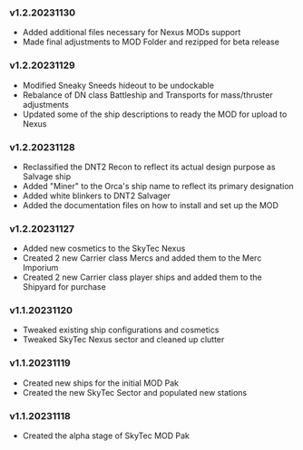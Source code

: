 ### v1.2.20231130
- Added additional files necessary for Nexus MODs support
- Made final adjustments to MOD Folder and rezipped for beta release
### v1.2.20231129
- Modified Sneaky Sneeds hideout to be undockable
- Rebalance of DN class Battleship and Transports for mass/thruster adjustments
- Updated some of the ship descriptions to ready the MOD for upload to Nexus

### v1.2.20231128
- Reclassified the DNT2 Recon to reflect its actual design purpose as Salvage ship
- Added "Miner" to the Orca's ship name to reflect its primary designation
- Added white blinkers to DNT2 Salvager
- Added the documentation files on how to install and set up the MOD

### v1.2.20231127
- Added new cosmetics to the SkyTec Nexus
- Created 2 new Carrier class Mercs and added them to the Merc Imporium
- Created 2 new Carrier class player ships and added them to the Shipyard for purchase

### v1.1.20231120
- Tweaked existing ship configurations and cosmetics
- Tweaked SkyTec Nexus sector and cleaned up clutter

### v1.1.20231119
- Created new ships for the initial MOD Pak
- Created the new SkyTec Sector and populated new stations

### v1.1.20231118
- Created the alpha stage of SkyTec MOD Pak